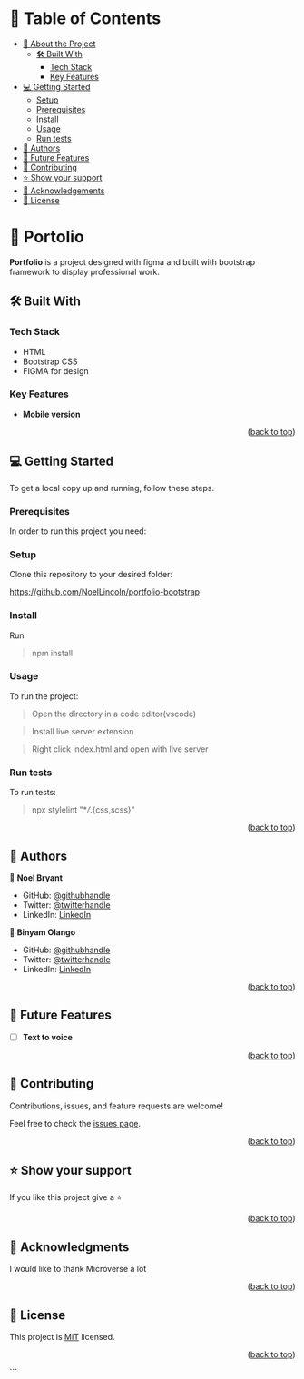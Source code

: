 <a name="readme-top"></a>

<!-- TABLE OF CONTENTS -->

# 📗 Table of Contents

- [📖 About the Project](#about-project)
  - [🛠 Built With](#built-with)
    - [Tech Stack](#tech-stack)
    - [Key Features](#key-features)
- [💻 Getting Started](#getting-started)
  - [Setup](#setup)
  - [Prerequisites](#prerequisites)
  - [Install](#install)
  - [Usage](#usage)
  - [Run tests](#run-tests)
- [👥 Authors](#authors)
- [🔭 Future Features](#future-features)
- [🤝 Contributing](#contributing)
- [⭐️ Show your support](#support)
- [🙏 Acknowledgements](#acknowledgements)
- [📝 License](#license)

<!-- PROJECT DESCRIPTION -->

# 📖 Portolio <a name="about-project"></a>

**Portfolio** is a project designed with figma and built with bootstrap framework to display professional work.

## 🛠 Built With <a name="built-with"></a>

### Tech Stack <a name="tech-stack"></a>

  <ul>
    <li>
      HTML <br>   
    </li>
    <li>Bootstrap CSS
    </li>
    <li>FIGMA for design
    </li>
  </ul>

<!-- Features -->

### Key Features <a name="key-features"></a>

- **Mobile version**

<p align="right">(<a href="#readme-top">back to top</a>)</p>

<!-- GETTING STARTED -->

## 💻 Getting Started <a name="getting-started"></a>

To get a local copy up and running, follow these steps.

### Prerequisites

In order to run this project you need:

### Setup

Clone this repository to your desired folder:

https://github.com/NoelLincoln/portfolio-bootstrap

### Install

Run

> npm install

### Usage

To run the project:

> Open the directory in a code editor(vscode)

> Install live server extension</li>

> Right click index.html and open with live server

### Run tests

To run tests:

> npx stylelint "\*_/_.{css,scss}"

<p align="right">(<a href="#readme-top">back to top</a>)</p>

<!-- AUTHORS -->

## 👥 Authors <a name="authors"></a>

👤 **Noel Bryant**

- GitHub: [@githubhandle](https://github.com/NoelLincoln)
- Twitter: [@twitterhandle](https://twitter.com/NoelLincoln)
- LinkedIn: [LinkedIn](https:www.linkedin.com/in/noel-bryant/)

👤 **Binyam Olango**

- GitHub: [@githubhandle](https://github.com/binyamolango)
- Twitter: [@twitterhandle](https://twitter.com/BinyamOlango)
- LinkedIn: [LinkedIn](https://www.linkedin.com/in/binyam-y-olango-44869b268/)

<p align="right">(<a href="#readme-top">back to top</a>)</p>

<!-- FUTURE FEATURES -->

## 🔭 Future Features <a name="future-features"></a>

- [ ] **Text to voice**

<p align="right">(<a href="#readme-top">back to top</a>)</p>

<!-- CONTRIBUTING -->

## 🤝 Contributing <a name="contributing"></a>

Contributions, issues, and feature requests are welcome!

Feel free to check the [issues page](https://github.com/NoelLincoln/mportfolio/issues).

<p align="right">(<a href="#readme-top">back to top</a>)</p>

<!-- SUPPORT -->

## ⭐️ Show your support <a name="support"></a>

If you like this project give a ⭐️

<p align="right">(<a href="#readme-top">back to top</a>)</p>

<!-- ACKNOWLEDGEMENTS -->

## 🙏 Acknowledgments <a name="acknowledgements"></a>

I would like to thank Microverse a lot

<p align="right">(<a href="#readme-top">back to top</a>)</p>

<!-- LICENSE -->

## 📝 License <a name="license"></a>

This project is [MIT](./LICENSE) licensed.

<p align="right">(<a href="#readme-top">back to top</a>)</p>
```
